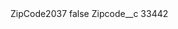 <?xml version="1.0" encoding="UTF-8"?>
<CustomMetadata xmlns="http://soap.sforce.com/2006/04/metadata" xmlns:xsi="http://www.w3.org/2001/XMLSchema-instance" xmlns:xsd="http://www.w3.org/2001/XMLSchema">
    <label>ZipCode2037</label>
    <protected>false</protected>
    <values>
        <field>Zipcode__c</field>
        <value xsi:type="xsd:string">33442</value>
    </values>
</CustomMetadata>
